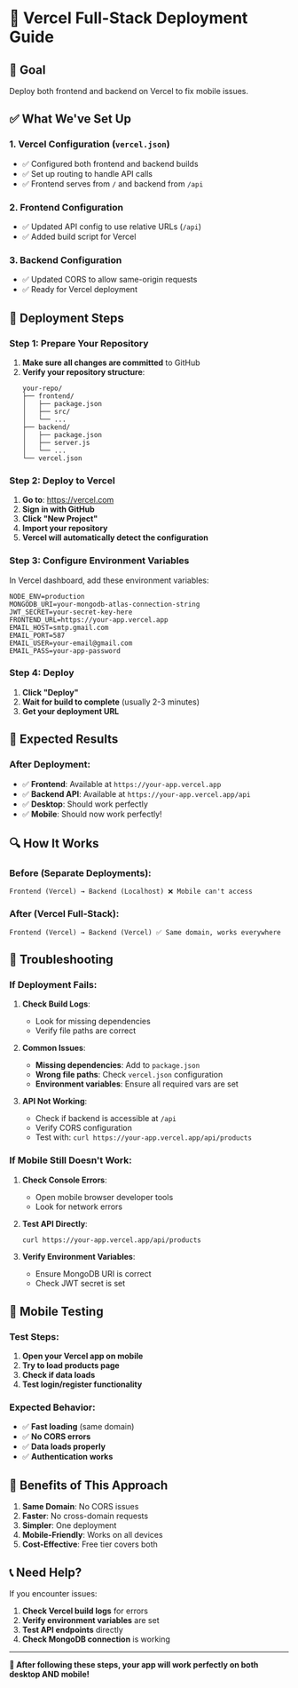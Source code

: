 # 🚀 Vercel Full-Stack Deployment Guide

## 🎯 Goal
Deploy both frontend and backend on Vercel to fix mobile issues.

## ✅ What We've Set Up

### 1. Vercel Configuration (`vercel.json`)
- ✅ Configured both frontend and backend builds
- ✅ Set up routing to handle API calls
- ✅ Frontend serves from `/` and backend from `/api`

### 2. Frontend Configuration
- ✅ Updated API config to use relative URLs (`/api`)
- ✅ Added build script for Vercel

### 3. Backend Configuration
- ✅ Updated CORS to allow same-origin requests
- ✅ Ready for Vercel deployment

## 🔧 Deployment Steps

### Step 1: Prepare Your Repository
1. **Make sure all changes are committed** to GitHub
2. **Verify your repository structure**:
   ```
   your-repo/
   ├── frontend/
   │   ├── package.json
   │   ├── src/
   │   └── ...
   ├── backend/
   │   ├── package.json
   │   ├── server.js
   │   └── ...
   └── vercel.json
   ```

### Step 2: Deploy to Vercel
1. **Go to**: https://vercel.com
2. **Sign in with GitHub**
3. **Click "New Project"**
4. **Import your repository**
5. **Vercel will automatically detect the configuration**

### Step 3: Configure Environment Variables
In Vercel dashboard, add these environment variables:
```
NODE_ENV=production
MONGODB_URI=your-mongodb-atlas-connection-string
JWT_SECRET=your-secret-key-here
FRONTEND_URL=https://your-app.vercel.app
EMAIL_HOST=smtp.gmail.com
EMAIL_PORT=587
EMAIL_USER=your-email@gmail.com
EMAIL_PASS=your-app-password
```

### Step 4: Deploy
1. **Click "Deploy"**
2. **Wait for build to complete** (usually 2-3 minutes)
3. **Get your deployment URL**

## 🎉 Expected Results

### After Deployment:
- ✅ **Frontend**: Available at `https://your-app.vercel.app`
- ✅ **Backend API**: Available at `https://your-app.vercel.app/api`
- ✅ **Desktop**: Should work perfectly
- ✅ **Mobile**: Should now work perfectly!

## 🔍 How It Works

### Before (Separate Deployments):
```
Frontend (Vercel) → Backend (Localhost) ❌ Mobile can't access
```

### After (Vercel Full-Stack):
```
Frontend (Vercel) → Backend (Vercel) ✅ Same domain, works everywhere
```

## 🐛 Troubleshooting

### If Deployment Fails:

1. **Check Build Logs**:
   - Look for missing dependencies
   - Verify file paths are correct

2. **Common Issues**:
   - **Missing dependencies**: Add to `package.json`
   - **Wrong file paths**: Check `vercel.json` configuration
   - **Environment variables**: Ensure all required vars are set

3. **API Not Working**:
   - Check if backend is accessible at `/api`
   - Verify CORS configuration
   - Test with: `curl https://your-app.vercel.app/api/products`

### If Mobile Still Doesn't Work:

1. **Check Console Errors**:
   - Open mobile browser developer tools
   - Look for network errors

2. **Test API Directly**:
   ```bash
   curl https://your-app.vercel.app/api/products
   ```

3. **Verify Environment Variables**:
   - Ensure MongoDB URI is correct
   - Check JWT secret is set

## 📱 Mobile Testing

### Test Steps:
1. **Open your Vercel app on mobile**
2. **Try to load products page**
3. **Check if data loads**
4. **Test login/register functionality**

### Expected Behavior:
- ✅ **Fast loading** (same domain)
- ✅ **No CORS errors**
- ✅ **Data loads properly**
- ✅ **Authentication works**

## 🚀 Benefits of This Approach

1. **Same Domain**: No CORS issues
2. **Faster**: No cross-domain requests
3. **Simpler**: One deployment
4. **Mobile-Friendly**: Works on all devices
5. **Cost-Effective**: Free tier covers both

## 📞 Need Help?

If you encounter issues:
1. **Check Vercel build logs** for errors
2. **Verify environment variables** are set
3. **Test API endpoints** directly
4. **Check MongoDB connection** is working

---

**🎉 After following these steps, your app will work perfectly on both desktop AND mobile!** 